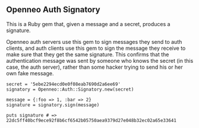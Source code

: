 Openneo Auth Signatory
----------------------

This is a Ruby gem that, given a message and a secret, produces a signature.

Openneo auth servers use this gem to sign messages they send to auth clients,
and auth clients use this gem to sign the message they receive to make sure
that they get the same signature. This confirms that the authentication message
was sent by someone who knows the secret (in this case, the auth server),
rather than some hacker trying to send his or her own fake message.

    secret = '5ebe2294ecd0e0f08eab7690d2a6ee69'
    signatory = Openneo::Auth::Signatory.new(secret)
    
    message = {:foo => 1, :bar => 2}
    signature = signatory.sign(message)
    
    puts signature # => 22dc5ff40bcf9ece92f8b6cf6542b05750aea9379d27e048b32ec02a65e33641
